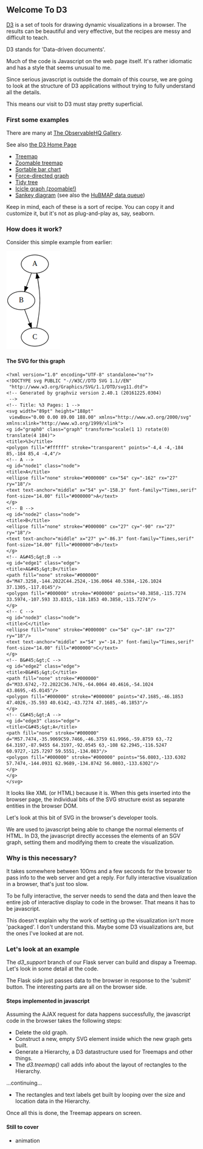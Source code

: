 ## Welcome To D3

[D3](https://d3js.org/)
is a set of tools for drawing dynamic visualizations in a browser.
The results can be beautiful and very effective, but the recipes are
messy and difficult to teach.  

D3 stands for 'Data-driven documents'.

Much of the code is Javascript on the web page itself.  It's rather
idiomatic and has a style that seems unusual to me.


Since serious javascript is outside the domain of this course, we are going
to look at the structure of D3 applications without trying to fully understand
all the details.

This means our visit to D3 must stay pretty superficial.



### First some examples

There are many at [The ObservableHQ Gallery](https://observablehq.com/@d3/gallery).

See also [the D3 Home Page](https://d3js.org/)


* [Treemap](https://observablehq.com/@d3/treemap)
* [Zoomable treemap](https://observablehq.com/@d3/zoomable-treemap)
* [Sortable bar chart](https://observablehq.com/@d3/bar-chart-transitions)
* [Force-directed graph](https://observablehq.com/@d3/force-directed-graph)
* [Tidy tree](https://observablehq.com/@d3/tree)
* [Icicle graph (zoomable!)](https://observablehq.com/@d3/zoomable-icicle)
* [Sankey diagram](https://observablehq.com/@d3/sankey) (see also the [HuBMAP data queue](https://software.docs.hubmapconsortium.org/data-sankey/index.html))


Keep in mind, each of these is a sort of recipe.  You can copy it and
customize it, but it's not as plug-and-play as, say, seaborn.



### How does it work?

Consider this simple example from earlier:

![simple graph, done with SVG](images/simple_graph_svg_example.png)


#### The SVG for this graph

```
<?xml version="1.0" encoding="UTF-8" standalone="no"?>
<!DOCTYPE svg PUBLIC "-//W3C//DTD SVG 1.1//EN"
 "http://www.w3.org/Graphics/SVG/1.1/DTD/svg11.dtd">
<!-- Generated by graphviz version 2.40.1 (20161225.0304)
 -->
<!-- Title: %3 Pages: 1 -->
<svg width="89pt" height="188pt"
 viewBox="0.00 0.00 89.00 188.00" xmlns="http://www.w3.org/2000/svg" xmlns:xlink="http://www.w3.org/1999/xlink">
<g id="graph0" class="graph" transform="scale(1 1) rotate(0) translate(4 184)">
<title>%3</title>
<polygon fill="#ffffff" stroke="transparent" points="-4,4 -4,-184 85,-184 85,4 -4,4"/>
<!-- A -->
<g id="node1" class="node">
<title>A</title>
<ellipse fill="none" stroke="#000000" cx="54" cy="-162" rx="27" ry="18"/>
<text text-anchor="middle" x="54" y="-158.3" font-family="Times,serif" font-size="14.00" fill="#000000">A</text>
</g>
<!-- B -->
<g id="node2" class="node">
<title>B</title>
<ellipse fill="none" stroke="#000000" cx="27" cy="-90" rx="27" ry="18"/>
<text text-anchor="middle" x="27" y="-86.3" font-family="Times,serif" font-size="14.00" fill="#000000">B</text>
</g>
<!-- A&#45;&gt;B -->
<g id="edge1" class="edge">
<title>A&#45;&gt;B</title>
<path fill="none" stroke="#000000" d="M47.3258,-144.2022C44.2524,-136.0064 40.5384,-126.1024 37.1305,-117.0145"/>
<polygon fill="#000000" stroke="#000000" points="40.3858,-115.7274 33.5974,-107.593 33.8315,-118.1853 40.3858,-115.7274"/>
</g>
<!-- C -->
<g id="node3" class="node">
<title>C</title>
<ellipse fill="none" stroke="#000000" cx="54" cy="-18" rx="27" ry="18"/>
<text text-anchor="middle" x="54" y="-14.3" font-family="Times,serif" font-size="14.00" fill="#000000">C</text>
</g>
<!-- B&#45;&gt;C -->
<g id="edge2" class="edge">
<title>B&#45;&gt;C</title>
<path fill="none" stroke="#000000" d="M33.6742,-72.2022C36.7476,-64.0064 40.4616,-54.1024 43.8695,-45.0145"/>
<polygon fill="#000000" stroke="#000000" points="47.1685,-46.1853 47.4026,-35.593 40.6142,-43.7274 47.1685,-46.1853"/>
</g>
<!-- C&#45;&gt;A -->
<g id="edge3" class="edge">
<title>C&#45;&gt;A</title>
<path fill="none" stroke="#000000" d="M57.7474,-35.9069C59.7466,-46.3759 61.9966,-59.8759 63,-72 64.3197,-87.9455 64.3197,-92.0545 63,-108 62.2945,-116.5247 60.9727,-125.7297 59.5551,-134.083"/>
<polygon fill="#000000" stroke="#000000" points="56.0803,-133.6302 57.7474,-144.0931 62.9689,-134.8742 56.0803,-133.6302"/>
</g>
</g>
</svg>
```


It looks like XML (or HTML) because it is.  When this gets inserted into
the browser page, the individual bits of the SVG structure exist as
separate entities in the browser DOM.

Let's look at this bit of SVG in the browser's developer tools.


We are used to javascript being able to change the normal elements of
HTML.  In D3, the javascript directly accesses the elements of an SGV
graph, setting them and modifying them to create the visualization.



### Why is this necessary?

It takes somewhere between 100ms and a few seconds for the browser
to pass info to the web server and get a reply.  For fully interactive
visualization in a browser, that's just too slow.

To be fully interactive, the server needs to send the data and then
leave the entire job of interactive display to code in the browser.
That means it has to be javascript.


This doesn't explain why the work of setting up the visualization isn't
more 'packaged'.  I don't understand this.  Maybe some D3 visualizations
are, but the ones I've looked at are not.



### Let's look at an example

The *d3_support* branch of our Flask server can build and dispay a
Treemap.  Let's look in some detail at the code.

The Flask side just passes data to the browser in response to the
'submit' button.  The interesting parts are all on the browser side.


#### Steps implemented in javascript

Assuming the AJAX request for data happens successfully, the
javascript code in the browser takes the following steps:
* Delete the old graph.
* Construct a new, empty SVG element inside which the new graph gets built.
* Generate a Hierarchy, a D3 datastructure used for Treemaps and other things.
* The *d3.treemap()* call adds info about the layout of rectangles to the Hierarchy.


...continuing...

* The rectangles and text labels get built by looping over the size and location data in the Hierarchy.

Once all this is done, the Treemap appears on screen.



#### Still to cover

* animation